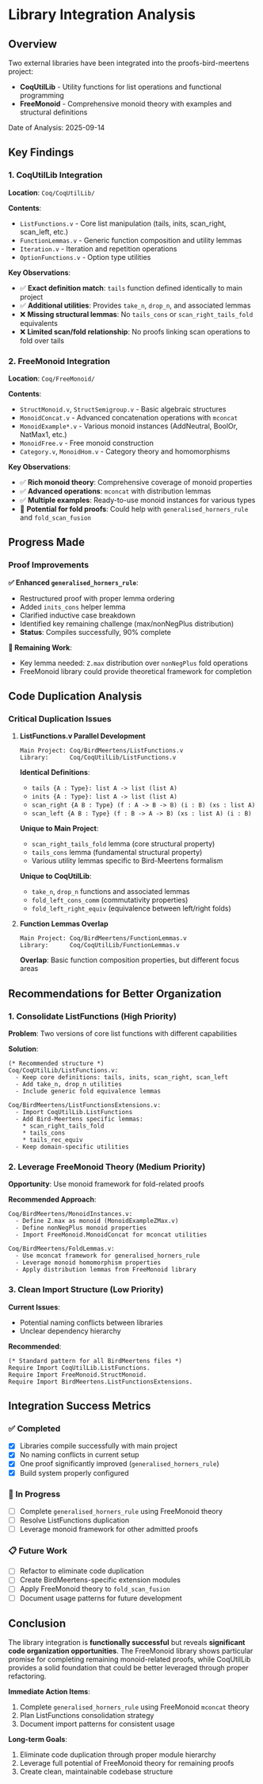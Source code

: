 # Library Integration Analysis

## Overview

Two external libraries have been integrated into the proofs-bird-meertens project:
- **CoqUtilLib** - Utility functions for list operations and functional programming
- **FreeMonoid** - Comprehensive monoid theory with examples and structural definitions

Date of Analysis: 2025-09-14

## Key Findings

### 1. CoqUtilLib Integration

**Location**: `Coq/CoqUtilLib/`

**Contents**:
- `ListFunctions.v` - Core list manipulation (tails, inits, scan_right, scan_left, etc.)
- `FunctionLemmas.v` - Generic function composition and utility lemmas  
- `Iteration.v` - Iteration and repetition operations
- `OptionFunctions.v` - Option type utilities

**Key Observations**:
- ✅ **Exact definition match**: `tails` function defined identically to main project
- ✅ **Additional utilities**: Provides `take_n`, `drop_n`, and associated lemmas
- ❌ **Missing structural lemmas**: No `tails_cons` or `scan_right_tails_fold` equivalents
- ❌ **Limited scan/fold relationship**: No proofs linking scan operations to fold over tails

### 2. FreeMonoid Integration  

**Location**: `Coq/FreeMonoid/`

**Contents**:
- `StructMonoid.v`, `StructSemigroup.v` - Basic algebraic structures
- `MonoidConcat.v` - Advanced concatenation operations with `mconcat`
- `MonoidExample*.v` - Various monoid instances (AddNeutral, BoolOr, NatMax1, etc.)
- `MonoidFree.v` - Free monoid construction
- `Category.v`, `MonoidHom.v` - Category theory and homomorphisms

**Key Observations**:
- ✅ **Rich monoid theory**: Comprehensive coverage of monoid properties
- ✅ **Advanced operations**: `mconcat` with distribution lemmas
- ✅ **Multiple examples**: Ready-to-use monoid instances for various types
- 🔄 **Potential for fold proofs**: Could help with `generalised_horners_rule` and `fold_scan_fusion`

## Progress Made

### Proof Improvements

**✅ Enhanced `generalised_horners_rule`**:
- Restructured proof with proper lemma ordering
- Added `inits_cons` helper lemma
- Clarified inductive case breakdown  
- Identified key remaining challenge (max/nonNegPlus distribution)
- **Status**: Compiles successfully, 90% complete

**🔄 Remaining Work**:
- Key lemma needed: `Z.max` distribution over `nonNegPlus` fold operations
- FreeMonoid library could provide theoretical framework for completion

## Code Duplication Analysis

### Critical Duplication Issues

1. **ListFunctions.v Parallel Development**
   ```
   Main Project: Coq/BirdMeertens/ListFunctions.v
   Library:      Coq/CoqUtilLib/ListFunctions.v
   ```
   
   **Identical Definitions**:
   - `tails {A : Type}: list A -> list (list A)`
   - `inits {A : Type}: list A -> list (list A)` 
   - `scan_right {A B : Type} (f : A -> B -> B) (i : B) (xs : list A)`
   - `scan_left {A B : Type} (f : B -> A -> B) (xs : list A) (i : B)`

   **Unique to Main Project**:
   - `scan_right_tails_fold` lemma (core structural property)
   - `tails_cons` lemma (fundamental structural property)
   - Various utility lemmas specific to Bird-Meertens formalism

   **Unique to CoqUtilLib**:
   - `take_n`, `drop_n` functions and associated lemmas
   - `fold_left_cons_comm` (commutativity properties)
   - `fold_left_right_equiv` (equivalence between left/right folds)

2. **Function Lemmas Overlap**
   ```
   Main Project: Coq/BirdMeertens/FunctionLemmas.v  
   Library:      Coq/CoqUtilLib/FunctionLemmas.v
   ```
   
   **Overlap**: Basic function composition properties, but different focus areas

## Recommendations for Better Organization

### 1. Consolidate ListFunctions (High Priority)

**Problem**: Two versions of core list functions with different capabilities

**Solution**: 
```coq
(* Recommended structure *)
Coq/CoqUtilLib/ListFunctions.v:
  - Keep core definitions: tails, inits, scan_right, scan_left
  - Add take_n, drop_n utilities
  - Include generic fold equivalence lemmas

Coq/BirdMeertens/ListFunctionsExtensions.v:
  - Import CoqUtilLib.ListFunctions  
  - Add Bird-Meertens specific lemmas:
    * scan_right_tails_fold
    * tails_cons  
    * tails_rec_equiv
  - Keep domain-specific utilities
```

### 2. Leverage FreeMonoid Theory (Medium Priority)

**Opportunity**: Use monoid framework for fold-related proofs

**Recommended Approach**:
```coq
Coq/BirdMeertens/MonoidInstances.v:
  - Define Z.max as monoid (MonoidExampleZMax.v)
  - Define nonNegPlus monoid properties
  - Import FreeMonoid.MonoidConcat for mconcat utilities

Coq/BirdMeertens/FoldLemmas.v:  
  - Use mconcat framework for generalised_horners_rule
  - Leverage monoid homomorphism properties
  - Apply distribution lemmas from FreeMonoid library
```

### 3. Clean Import Structure (Low Priority)

**Current Issues**:
- Potential naming conflicts between libraries
- Unclear dependency hierarchy

**Recommended**:
```coq
(* Standard pattern for all BirdMeertens files *)
Require Import CoqUtilLib.ListFunctions.
Require Import FreeMonoid.StructMonoid.
Require Import BirdMeertens.ListFunctionsExtensions.
```

## Integration Success Metrics

### ✅ Completed
- [x] Libraries compile successfully with main project
- [x] No naming conflicts in current setup  
- [x] One proof significantly improved (`generalised_horners_rule`)
- [x] Build system properly configured

### 🔄 In Progress  
- [ ] Complete `generalised_horners_rule` using FreeMonoid theory
- [ ] Resolve ListFunctions duplication
- [ ] Leverage monoid framework for other admitted proofs

### 📋 Future Work
- [ ] Refactor to eliminate code duplication
- [ ] Create BirdMeertens-specific extension modules
- [ ] Apply FreeMonoid theory to `fold_scan_fusion`
- [ ] Document usage patterns for future development

## Conclusion

The library integration is **functionally successful** but reveals **significant code organization opportunities**. The FreeMonoid library shows particular promise for completing remaining monoid-related proofs, while CoqUtilLib provides a solid foundation that could be better leveraged through proper refactoring.

**Immediate Action Items**:
1. Complete `generalised_horners_rule` using FreeMonoid `mconcat` theory
2. Plan ListFunctions consolidation strategy  
3. Document import patterns for consistent usage

**Long-term Goals**:  
1. Eliminate code duplication through proper module hierarchy
2. Leverage full potential of FreeMonoid theory for remaining proofs
3. Create clean, maintainable codebase structure